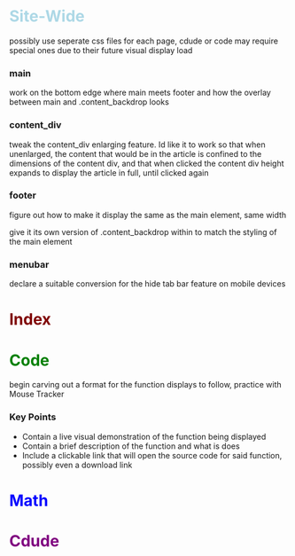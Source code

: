 # <span style="color: lightblue">Site-Wide</span>

possibly use seperate css files for each page, cdude or code may require special ones due to their future visual display load
### main
work on the bottom edge where main meets footer and how the overlay between main and .content_backdrop looks

### content_div
tweak the content_div enlarging feature. Id like it to work so that when unenlarged, the content that would be in the article is confined to the dimensions of the content div, and that when clicked the content div height expands to display the article in full, until clicked again

### footer
figure out how to make it display the same as the main element, same width

give it its own version of .content_backdrop within to match the styling of the main element

### menubar
declare a suitable conversion for the hide tab bar feature on mobile devices

# <span style="color: maroon">Index</span>

# <span style="color: green">Code</span>
begin carving out a format for the function displays to follow, practice with Mouse Tracker
 ### Key Points
  - Contain a live visual demonstration of the function being displayed
  - Contain a brief description of the function and what is does
  - Include a clickable link that will open the source code for said function, possibly even a download link

# <span style="color: blue">Math</span>

# <span style="color: purple">Cdude</span>
